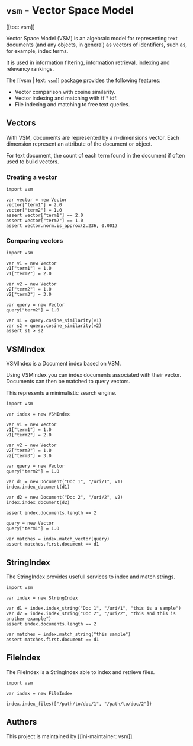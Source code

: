 # `vsm` - Vector Space Model

[[toc: vsm]]

Vector Space Model (VSM) is an algebraic model for representing text documents
(and any objects, in general) as vectors of identifiers, such as, for example,
index terms.

It is used in information filtering, information retrieval, indexing and
relevancy rankings.

The [[vsm | text: `vsm`]] package provides the following features:

* Vector comparison with cosine similarity.
* Vector indexing and matching with tf * idf.
* File indexing and matching to free text queries.

## Vectors

With VSM, documents are represented by a n-dimensions vector.
Each dimension represent an attribute of the document or object.

For text document, the count of each term found in the document if often used to
build vectors.

### Creating a vector

~~~
import vsm

var vector = new Vector
vector["term1"] = 2.0
vector["term2"] = 1.0
assert vector["term1"] == 2.0
assert vector["term2"] == 1.0
assert vector.norm.is_approx(2.236, 0.001)
~~~

### Comparing vectors

~~~
import vsm

var v1 = new Vector
v1["term1"] = 1.0
v1["term2"] = 2.0

var v2 = new Vector
v2["term2"] = 1.0
v2["term3"] = 3.0

var query = new Vector
query["term2"] = 1.0

var s1 = query.cosine_similarity(v1)
var s2 = query.cosine_similarity(v2)
assert s1 > s2
~~~

## VSMIndex

VSMIndex is a Document index based on VSM.

Using VSMIndex you can index documents associated with their vector.
Documents can then be matched to query vectors.

This represents a minimalistic search engine.

~~~
import vsm

var index = new VSMIndex

var v1 = new Vector
v1["term1"] = 1.0
v1["term2"] = 2.0

var v2 = new Vector
v2["term2"] = 1.0
v2["term3"] = 3.0

var query = new Vector
query["term2"] = 1.0

var d1 = new Document("Doc 1", "/uri/1", v1)
index.index_document(d1)

var d2 = new Document("Doc 2", "/uri/2", v2)
index.index_document(d2)

assert index.documents.length == 2

query = new Vector
query["term1"] = 1.0

var matches = index.match_vector(query)
assert matches.first.document == d1
~~~

## StringIndex

The StringIndex provides usefull services to index and match strings.

~~~
import vsm

var index = new StringIndex

var d1 = index.index_string("Doc 1", "/uri/1", "this is a sample")
var d2 = index.index_string("Doc 2", "/uri/2", "this and this is another example")
assert index.documents.length == 2

var matches = index.match_string("this sample")
assert matches.first.document == d1
~~~

## FileIndex

The FileIndex is a StringIndex able to index and retrieve files.

~~~nit
import vsm

var index = new FileIndex

index.index_files(["/path/to/doc/1", "/path/to/doc/2"])
~~~

## Authors

This project is maintained by [[ini-maintainer: vsm]].
